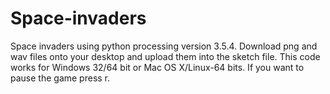 # Space-invaders
Space invaders using python processing version 3.5.4. 
Download png and wav files onto your desktop and upload them into the sketch file.
This code works for Windows 32/64 bit or Mac OS X/Linux-64 bits.
If you want to pause the game press r.
